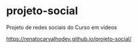 # projeto-social
Projeto de redes sociais do Curso em vídeos 

https://renatocarvalhodev.github.io/projeto-social/
